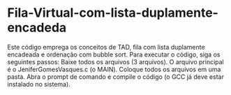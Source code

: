# Fila-Virtual-com-lista-duplamente-encadeda

Este código emprega os conceitos de TAD, fila com lista duplamente encadeada e ordenação com bubble sort.
Para executar o código, siga os seguintes passos:
Baixe todos os arquivos (3 arquivos). O arquivo principal é o JeniferGomesVasques.c (o MAIN).
Coloque todos os arquivos em uma pasta.
Abra o prompt de comando e compile o código (o GCC já deve estar instalado no sistema).

